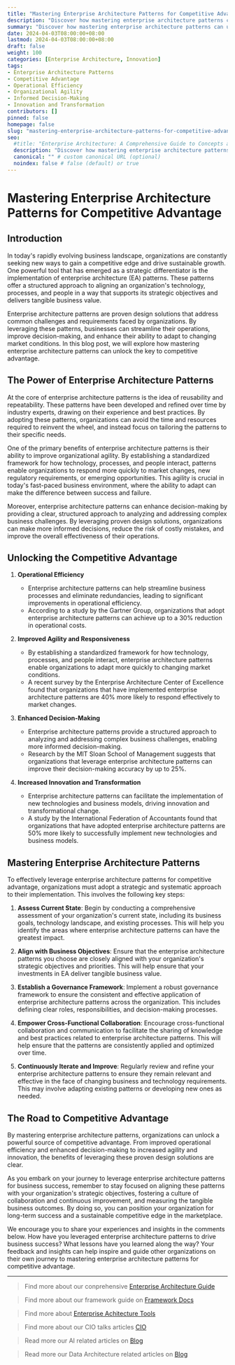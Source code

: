 ```yaml
---
title: "Mastering Enterprise Architecture Patterns for Competitive Advantage"
description: "Discover how mastering enterprise architecture patterns can unlock the key to competitive advantage. Learn how to leverage proven design solutions to improve operational efficiency, enhance agility, and drive sustainable business success."
summary: "Discover how mastering enterprise architecture patterns can unlock the key to competitive advantage. Learn how to leverage proven design solutions to improve operational efficiency, enhance agility, and drive sustainable business success."
date: 2024-04-03T08:00:00+08:00
lastmod: 2024-04-03T08:00:00+08:00
draft: false
weight: 100
categories: [Enterprise Architecture, Innovation]
tags: 
- Enterprise Architecture Patterns
- Competitive Advantage
- Operational Efficiency
- Organizational Agility
- Informed Decision-Making
- Innovation and Transformation
contributors: []
pinned: false
homepage: false
slug: "mastering-enterprise-architecture-patterns-for-competitive-advantage"
seo:
  #title: "Enterprise Architecture: A Comprehensive Guide to Concepts and Industry Practices" # custom title (optional)
  description: "Discover how mastering enterprise architecture patterns can unlock the key to competitive advantage. Learn how to leverage proven design solutions to improve operational efficiency, enhance agility, and drive sustainable business success." # custom description (recommended)
  canonical: "" # custom canonical URL (optional)
  noindex: false # false (default) or true
---
```


# Mastering Enterprise Architecture Patterns for Competitive Advantage

## Introduction

In today's rapidly evolving business landscape, organizations are constantly seeking new ways to gain a competitive edge and drive sustainable growth. One powerful tool that has emerged as a strategic differentiator is the implementation of enterprise architecture (EA) patterns. These patterns offer a structured approach to aligning an organization's technology, processes, and people in a way that supports its strategic objectives and delivers tangible business value.

Enterprise architecture patterns are proven design solutions that address common challenges and requirements faced by organizations. By leveraging these patterns, businesses can streamline their operations, improve decision-making, and enhance their ability to adapt to changing market conditions. In this blog post, we will explore how mastering enterprise architecture patterns can unlock the key to competitive advantage.

## The Power of Enterprise Architecture Patterns

At the core of enterprise architecture patterns is the idea of reusability and repeatability. These patterns have been developed and refined over time by industry experts, drawing on their experience and best practices. By adopting these patterns, organizations can avoid the time and resources required to reinvent the wheel, and instead focus on tailoring the patterns to their specific needs.

One of the primary benefits of enterprise architecture patterns is their ability to improve organizational agility. By establishing a standardized framework for how technology, processes, and people interact, patterns enable organizations to respond more quickly to market changes, new regulatory requirements, or emerging opportunities. This agility is crucial in today's fast-paced business environment, where the ability to adapt can make the difference between success and failure.

Moreover, enterprise architecture patterns can enhance decision-making by providing a clear, structured approach to analyzing and addressing complex business challenges. By leveraging proven design solutions, organizations can make more informed decisions, reduce the risk of costly mistakes, and improve the overall effectiveness of their operations.

## Unlocking the Competitive Advantage

1. **Operational Efficiency**
   - Enterprise architecture patterns can help streamline business processes and eliminate redundancies, leading to significant improvements in operational efficiency.
   - According to a study by the Gartner Group, organizations that adopt enterprise architecture patterns can achieve up to a 30% reduction in operational costs.

2. **Improved Agility and Responsiveness**
   - By establishing a standardized framework for how technology, processes, and people interact, enterprise architecture patterns enable organizations to adapt more quickly to changing market conditions.
   - A recent survey by the Enterprise Architecture Center of Excellence found that organizations that have implemented enterprise architecture patterns are 40% more likely to respond effectively to market changes.

3. **Enhanced Decision-Making**
   - Enterprise architecture patterns provide a structured approach to analyzing and addressing complex business challenges, enabling more informed decision-making.
   - Research by the MIT Sloan School of Management suggests that organizations that leverage enterprise architecture patterns can improve their decision-making accuracy by up to 25%.

4. **Increased Innovation and Transformation**
   - Enterprise architecture patterns can facilitate the implementation of new technologies and business models, driving innovation and transformational change.
   - A study by the International Federation of Accountants found that organizations that have adopted enterprise architecture patterns are 50% more likely to successfully implement new technologies and business models.

## Mastering Enterprise Architecture Patterns

To effectively leverage enterprise architecture patterns for competitive advantage, organizations must adopt a strategic and systematic approach to their implementation. This involves the following key steps:

1. **Assess Current State**: Begin by conducting a comprehensive assessment of your organization's current state, including its business goals, technology landscape, and existing processes. This will help you identify the areas where enterprise architecture patterns can have the greatest impact.

2. **Align with Business Objectives**: Ensure that the enterprise architecture patterns you choose are closely aligned with your organization's strategic objectives and priorities. This will help ensure that your investments in EA deliver tangible business value.

3. **Establish a Governance Framework**: Implement a robust governance framework to ensure the consistent and effective application of enterprise architecture patterns across the organization. This includes defining clear roles, responsibilities, and decision-making processes.

4. **Empower Cross-Functional Collaboration**: Encourage cross-functional collaboration and communication to facilitate the sharing of knowledge and best practices related to enterprise architecture patterns. This will help ensure that the patterns are consistently applied and optimized over time.

5. **Continuously Iterate and Improve**: Regularly review and refine your enterprise architecture patterns to ensure they remain relevant and effective in the face of changing business and technology requirements. This may involve adapting existing patterns or developing new ones as needed.

## The Road to Competitive Advantage

By mastering enterprise architecture patterns, organizations can unlock a powerful source of competitive advantage. From improved operational efficiency and enhanced decision-making to increased agility and innovation, the benefits of leveraging these proven design solutions are clear.

As you embark on your journey to leverage enterprise architecture patterns for business success, remember to stay focused on aligning these patterns with your organization's strategic objectives, fostering a culture of collaboration and continuous improvement, and measuring the tangible business outcomes. By doing so, you can position your organization for long-term success and a sustainable competitive edge in the marketplace.

We encourage you to share your experiences and insights in the comments below. How have you leveraged enterprise architecture patterns to drive business success? What lessons have you learned along the way? Your feedback and insights can help inspire and guide other organizations on their own journey to mastering enterprise architecture patterns for competitive advantage.


---

> Find more about our conprehensive [Enterprise Architecture Guide](/docs/ultimate-guides/chapter-1.1-introduction-of-enterprise-architecture/)

> Find more about our framework guide on [Framework Docs](/docs/frameworks/)

> Find more about [Enterprise Achitecture Tools](/docs/software-tools/)

> Find more about our CIO talks articles [CIO](/tags/cio/)

> Read more our AI related articles on [Blog](/tags/artificial-intelligence/)

> Read more our Data Architecture related articles on [Blog](/tags/data-architecture/)
